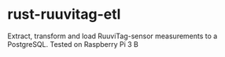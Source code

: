 # rust-ruuvitag-etl
Extract, transform and load RuuviTag-sensor measurements to a PostgreSQL. Tested on Raspberry Pi 3 B
